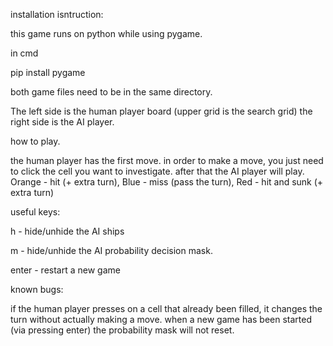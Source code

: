 installation isntruction:

this game runs on python while using pygame.

in cmd

pip install pygame

both game files need to be in the same directory.




The left side is the human player board (upper grid is the search grid)
the right side is the AI player.

how to play.

the human player has the first move. in order to make a move, you just need to click the cell you want to investigate.
after that the AI player will play.
Orange - hit (+ extra turn), Blue - miss (pass the turn), Red - hit and sunk (+ extra turn)

useful keys:

h - hide/unhide the AI ships

m - hide/unhide the AI probability decision mask. 

enter - restart a new game



known bugs:

if the human player presses on a cell that already been filled, it changes the turn without actually making a move.
when a new game has been started (via pressing enter) the probability mask will not reset.
